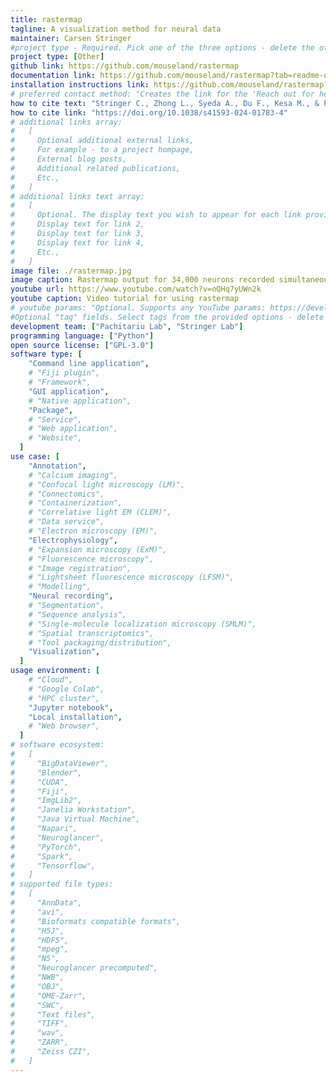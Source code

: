 ```yaml
---
title: rastermap
tagline: A visualization method for neural data
maintainer: Carsen Stringer
#project type - Required. Pick one of the three options - delete the other two.
project type: [Other]
github link: https://github.com/mouseland/rastermap
documentation link: https://github.com/mouseland/rastermap?tab=readme-ov-file#rastermap
installation instructions link: https://github.com/mouseland/rastermap?tab=readme-ov-file#installation
# preferred contact method: "Creates the link for the 'Reach out for help' button on the project page. Encouraged if there is a preferred way for users to reach out for help other than creating an issue in the project's GitHub repo. Examples: link to Image.sc forum, or an email in the format of mailto:email@example.com."
how to cite text: "Stringer C., Zhong L., Syeda A., Du F., Kesa M., & Pachitariu M. (2024). Rastermap: a discovery method for neural population recordings. Nature Neuroscience. https://doi.org/10.1038/s41593-024-01783-4."
how to cite link: "https://doi.org/10.1038/s41593-024-01783-4"
# additional links array:
#   [
#     Optional additional external links,
#     For example - to a project hompage,
#     External blog posts,
#     Additional related publications,
#     Etc.,
#   ]
# additional links text array:
#   [
#     Optional. The display text you wish to appear for each link provided above,
#     Display text for link 2,
#     Display text for link 3,
#     Display text for link 4,
#     Etc.,
#   ]
image file: ./rastermap.jpg
image caption: Rastermap output for 34,000 neurons recorded simultaneously in mouse cortex during spontaneous activity (right), compared to random neural sorting (left).
youtube url: https://www.youtube.com/watch?v=oQHq7yUWn2k
youtube caption: Video tutorial for using rastermap
# youtube params: "Optional. Supports any YouTube params: https://developers.google.com/youtube/player_parameters#Parameters. See Astro Embed documentation for more guidance: https://astro-embed.netlify.app/components/youtube/#params"
#Optional "tag" fields. Select tags from the provided options - delete the options that are not applicable. If you feel another option is required to describe your project, add it and then note this in your pull request.
development team: ["Pachitariu Lab", "Stringer Lab"]
programming language: ["Python"]
open source license: ["GPL-3.0"]
software type: [
    "Command line application",
    # "Fiji plugin",
    # "Framework",
    "GUI application",
    # "Native application",
    "Package",
    # "Service",
    # "Web application",
    # "Website",
  ]
use case: [
    "Annotation",
    # "Calcium imaging",
    # "Confocal light microscopy (LM)",
    # "Connectomics",
    # "Containerization",
    # "Correlative light EM (CLEM)",
    # "Data service",
    # "Electron microscopy (EM)",
    "Electrophysiology",
    # "Expansion microscopy (ExM)",
    # "Fluorescence microscopy",
    # "Image registration",
    # "Lightsheet fluorescence microscopy (LFSM)",
    # "Modelling",
    "Neural recording",
    # "Segmentation",
    # "Sequence analysis",
    # "Single-molecule localization microscopy (SMLM)",
    # "Spatial transcriptomics",
    # "Tool packaging/distribution",
    "Visualization",
  ]
usage environment: [
    # "Cloud",
    # "Google Colab",
    # "HPC cluster",
    "Jupyter notebook",
    "Local installation",
    # "Web browser",
  ]
# software ecosystem:
#   [
#     "BigDataViewer",
#     "Blender",
#     "CUDA",
#     "Fiji",
#     "ImgLib2",
#     "Janelia Workstation",
#     "Java Virtual Machine",
#     "Napari",
#     "Neuroglancer",
#     "PyTorch",
#     "Spark",
#     "Tensorflow",
#   ]
# supported file types:
#   [
#     "AnnData",
#     "avi",
#     "Bioformats compatible formats",
#     "H5J",
#     "HDF5",
#     "mpeg",
#     "N5",
#     "Neuroglancer precomputed",
#     "NWB",
#     "OBJ",
#     "OME-Zarr",
#     "SWC",
#     "Text files",
#     "TIFF",
#     "wav",
#     "ZARR",
#     "Zeiss CZI",
#   ]
---
```

